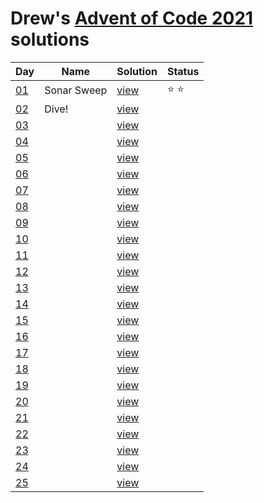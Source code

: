 # Drew's [Advent of Code 2021](https://adventofcode.com/2021) solutions

|Day|Name|Solution|Status|
|---|---|---|---|
|[01](https://adventofcode.com/2021/day/1)|Sonar Sweep|[view](solutions/day_1.rb)|⭐ ⭐|
|[02](https://adventofcode.com/2021/day/2)|Dive!|[view](solutions/day_2.rb)||
|[03](https://adventofcode.com/2021/day/3)||[view](solutions/day_3.rb)||
|[04](https://adventofcode.com/2021/day/4)||[view](solutions/day_4.rb)||
|[05](https://adventofcode.com/2021/day/5)||[view](solutions/day_5.rb)||
|[06](https://adventofcode.com/2021/day/6)||[view](solutions/day_6.rb)||
|[07](https://adventofcode.com/2021/day/7)||[view](solutions/day_6.rb)||
|[08](https://adventofcode.com/2021/day/8)||[view](solutions/day_8.rb)||
|[09](https://adventofcode.com/2021/day/9)||[view](solutions/day_9.rb)||
|[10](https://adventofcode.com/2021/day/10)||[view](solutions/day_10.rb)||
|[11](https://adventofcode.com/2021/day/11)||[view](solutions/day_11.rb)||
|[12](https://adventofcode.com/2021/day/12)||[view](solutions/day_12.rb)||
|[13](https://adventofcode.com/2021/day/13)||[view](solutions/day_13.rb)||
|[14](https://adventofcode.com/2021/day/14)||[view](solutions/day_14.rb)||
|[15](https://adventofcode.com/2021/day/15)||[view](solutions/day_15.rb)||
|[16](https://adventofcode.com/2021/day/16)||[view](solutions/day_16.rb)||
|[17](https://adventofcode.com/2021/day/17)||[view](solutions/day_17.rb)||
|[18](https://adventofcode.com/2021/day/18)||[view](solutions/day_18.rb)||
|[19](https://adventofcode.com/2021/day/19)||[view](solutions/day_19.rb)||
|[20](https://adventofcode.com/2021/day/20)||[view](solutions/day_20.rb)||
|[21](https://adventofcode.com/2021/day/21)||[view](solutions/day_21.rb)||
|[22](https://adventofcode.com/2021/day/22)||[view](solutions/day_22.rb)||
|[23](https://adventofcode.com/2021/day/23)||[view](solutions/day_23.rb)||
|[24](https://adventofcode.com/2021/day/24)||[view](solutions/day_24.rb)||
|[25](https://adventofcode.com/2021/day/25)||[view](solutions/day_25.rb)||
